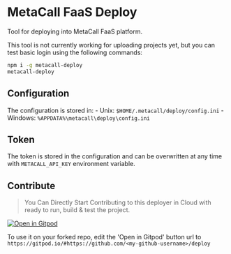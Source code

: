 # MetaCall FaaS Deploy

Tool for deploying into MetaCall FaaS platform.

This tool is not currently working for uploading projects yet, but you can test basic login using the following commands:

```bash
npm i -g metacall-deploy
metacall-deploy
```

## Configuration

The configuration is stored in:
    - Unix: `$HOME/.metacall/deploy/config.ini`
    - Windows: `%APPDATA%\metacall\deploy\config.ini`

## Token

The token is stored in the configuration and can be overwritten at any time with `METACALL_API_KEY` environment variable.

## Contribute

> You Can Directly Start Contributing to this deployer in Cloud with ready to run, build & test the project.

[![Open in Gitpod](https://gitpod.io/button/open-in-gitpod.svg)](https://gitpod.io/#https://github.com/metacall/deploy)

To use it on your forked repo, edit the 'Open in Gitpod' button url to `https://gitpod.io/#https://github.com/<my-github-username>/deploy`

